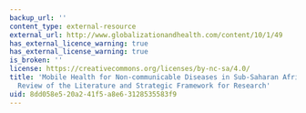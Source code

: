 ```yaml
---
backup_url: ''
content_type: external-resource
external_url: http://www.globalizationandhealth.com/content/10/1/49
has_external_licence_warning: true
has_external_license_warning: true
is_broken: ''
license: https://creativecommons.org/licenses/by-nc-sa/4.0/
title: 'Mobile Health for Non-communicable Diseases in Sub-Saharan Africa: A Systematic
  Review of the Literature and Strategic Framework for Research'
uid: 8dd058e5-20a2-41f5-a8e6-3128535583f9
---
```

